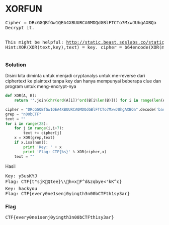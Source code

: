 <h1><b>XORFUN</b></h1>
<pre>
Cipher = DRcGGQBfGw1QEA4XBUURCA0MDQdGBlFTCTo7MxwJUhgAXBQa
Decrypt it.

This might be helpful: http://static.beast.sdslabs.co/static/XORFUN/cry.py
Hint:XOR(XOR(text,key),text) = key.
cipher = b64encode(XOR(msg2,key))
</pre>
<h3><b>Solution</b></h3>
<p>Disini kita diminta untuk menjadi cryptanalys untuk me-reverse dari ciphertext ke plaintext tanpa key dan hanya mempunyai beberapa clue dan program untuk meng-encrypt-nya</p>

```python
def XOR(A, B):
	return ''.join(chr(ord(A[i])^ord(B[i%len(B)])) for i in range(len(A)))

cipher = "DRcGGQBfGw1QEA4XBUURCA0MDQdGBlFTCTo7MxwJUhgAXBQa".decode('base64')
grep = "n00bCTF"
text = ""
for i in range(28):
	for j in range(i,i+7):
		text += cipher[j]
	x = XOR(grep,text)
	if x.isalnum():
		print 'Key: ' + x
		print 'Flag: CTF{%s}' % XOR(cipher,x)
	text = ""
```
<p>Hasil</p>
<pre>
Key: y5usKYJ
Flag: CTF{t"sjKQtee}\\h=xF^d&zqbye<'kK^c}
Key: hackyou
Flag: CTF{every0ne1senj0yingth3n00bCTFth1sy3ar}
</pre>
<h3><b>Flag</b></h3>
<pre>
CTF{every0ne1senj0yingth3n00bCTFth1sy3ar}
</pre>
